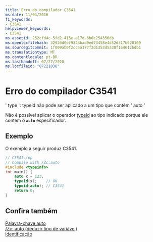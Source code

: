 ```yaml
---
title: Erro do compilador C3541
ms.date: 11/04/2016
f1_keywords:
- C3541
helpviewer_keywords:
- C3541
ms.assetid: 252cfd4c-5fd2-415e-a17d-6b0c254350db
ms.openlocfilehash: 32926d0ef9343bad9ed73458e4d52d317b628109
ms.sourcegitcommit: 1f009ab0f2cc4a177f2d1353d5a38f164612bdb1
ms.translationtype: MT
ms.contentlocale: pt-BR
ms.lasthandoff: 07/27/2020
ms.locfileid: "87221036"
---
```

# <a name="compiler-error-c3541"></a>Erro do compilador C3541

' type ': typeid não pode ser aplicado a um tipo que contém ' auto '

Não é possível aplicar o operador [typeid](../../extensions/typeid-cpp-component-extensions.md) ao tipo indicado porque ele contém o **`auto`** especificador.

## <a name="example"></a>Exemplo

O exemplo a seguir produz C3541.

```cpp
// C3541.cpp
// Compile with /Zc:auto
#include <typeinfo>
int main() {
    auto x = 123;
    typeid(x);    // OK
    typeid(auto); // C3541
    return 0;
}
```

## <a name="see-also"></a>Confira também

[Palavra-chave auto](../../cpp/auto-keyword.md)<br/>
[/Zc: auto (deduzir tipo de variável)](../../build/reference/zc-auto-deduce-variable-type.md)<br/>
[identificação](../../extensions/typeid-cpp-component-extensions.md)
